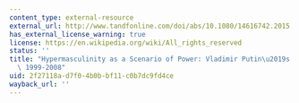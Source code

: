 ```yaml
---
content_type: external-resource
external_url: http://www.tandfonline.com/doi/abs/10.1080/14616742.2015.1125649
has_external_license_warning: true
license: https://en.wikipedia.org/wiki/All_rights_reserved
status: ''
title: "Hypermasculinity as a Scenario of Power: Vladimir Putin\u2019s Iconic Rule,\
  \ 1999-2008"
uid: 2f27118a-d7f0-4b0b-bf11-c0b7dc9fd4ce
wayback_url: ''
---
```

